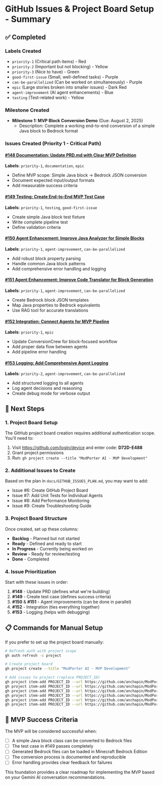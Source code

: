 # GitHub Issues & Project Board Setup - Summary

## ✅ **Completed**

### Labels Created
- `priority-1` (Critical path items) - Red
- `priority-2` (Important but not blocking) - Yellow  
- `priority-3` (Nice to have) - Green
- `good-first-issue` (Small, well-defined tasks) - Purple
- `can-be-parallelized` (Can be worked on simultaneously) - Purple
- `epic` (Large stories broken into smaller issues) - Dark Red
- `agent-improvement` (AI agent enhancements) - Blue
- `testing` (Test-related work) - Yellow

### Milestone Created
- **Milestone 1: MVP Block Conversion Demo** (Due: August 2, 2025)
  - Description: Complete a working end-to-end conversion of a simple Java block to Bedrock format

### Issues Created (Priority 1 - Critical Path)

#### [#148 Documentation: Update PRD.md with Clear MVP Definition](https://github.com/anchapin/ModPorter-AI/issues/148)
**Labels**: `priority-1`, `documentation`, `epic`
- Define MVP scope: Simple Java block → Bedrock JSON conversion
- Document expected input/output formats
- Add measurable success criteria

#### [#149 Testing: Create End-to-End MVP Test Case](https://github.com/anchapin/ModPorter-AI/issues/149)  
**Labels**: `priority-1`, `testing`, `good-first-issue`
- Create simple Java block test fixture
- Write complete pipeline test
- Define validation criteria

#### [#150 Agent Enhancement: Improve Java Analyzer for Simple Blocks](https://github.com/anchapin/ModPorter-AI/issues/150)
**Labels**: `priority-1`, `agent-improvement`, `can-be-parallelized`
- Add robust block property parsing
- Handle common Java block patterns
- Add comprehensive error handling and logging

#### [#151 Agent Enhancement: Improve Code Translator for Block Generation](https://github.com/anchapin/ModPorter-AI/issues/151)
**Labels**: `priority-1`, `agent-improvement`, `can-be-parallelized`  
- Create Bedrock block JSON templates
- Map Java properties to Bedrock equivalents
- Use RAG tool for accurate translations

#### [#152 Integration: Connect Agents for MVP Pipeline](https://github.com/anchapin/ModPorter-AI/issues/152)
**Labels**: `priority-1`, `epic`
- Update ConversionCrew for block-focused workflow
- Add proper data flow between agents
- Add pipeline error handling

#### [#153 Logging: Add Comprehensive Agent Logging](https://github.com/anchapin/ModPorter-AI/issues/153)
**Labels**: `priority-2`, `agent-improvement`, `can-be-parallelized`
- Add structured logging to all agents
- Log agent decisions and reasoning
- Create debug mode for verbose output

## 🔄 **Next Steps**

### 1. Project Board Setup
The GitHub project board creation requires additional authentication scope. You'll need to:
1. Visit https://github.com/login/device and enter code: **D72D-E488**
2. Grant project permissions
3. Run: `gh project create --title "ModPorter AI - MVP Development"`

### 2. Additional Issues to Create
Based on the plan in `docs/GITHUB_ISSUES_PLAN.md`, you may want to add:
- Issue #6: Create GitHub Project Board  
- Issue #7: Add Unit Tests for Individual Agents
- Issue #8: Add Performance Monitoring
- Issue #9: Create Troubleshooting Guide

### 3. Project Board Structure
Once created, set up these columns:
- **Backlog** - Planned but not started
- **Ready** - Defined and ready to start  
- **In Progress** - Currently being worked on
- **Review** - Ready for review/testing
- **Done** - Completed

### 4. Issue Prioritization
Start with these issues in order:
1. **#148** - Update PRD (defines what we're building)
2. **#149** - Create test case (defines success criteria)  
3. **#150** & **#151** - Agent improvements (can be done in parallel)
4. **#152** - Integration (ties everything together)
5. **#153** - Logging (helps with debugging)

## 📋 **Commands for Manual Setup**

If you prefer to set up the project board manually:

```bash
# Refresh auth with project scope
gh auth refresh -s project

# Create project board  
gh project create --title "ModPorter AI - MVP Development"

# Add issues to project (replace PROJECT_ID)
gh project item-add PROJECT_ID --url https://github.com/anchapin/ModPorter-AI/issues/148
gh project item-add PROJECT_ID --url https://github.com/anchapin/ModPorter-AI/issues/149
gh project item-add PROJECT_ID --url https://github.com/anchapin/ModPorter-AI/issues/150
gh project item-add PROJECT_ID --url https://github.com/anchapin/ModPorter-AI/issues/151
gh project item-add PROJECT_ID --url https://github.com/anchapin/ModPorter-AI/issues/152
gh project item-add PROJECT_ID --url https://github.com/anchapin/ModPorter-AI/issues/153
```

## 🎯 **MVP Success Criteria**

The MVP will be considered successful when:
- [ ] A simple Java block class can be converted to Bedrock files
- [ ] The test case in #149 passes completely
- [ ] Generated Bedrock files can be loaded in Minecraft Bedrock Edition
- [ ] The conversion process is documented and reproducible
- [ ] Error handling provides clear feedback for failures

This foundation provides a clear roadmap for implementing the MVP based on your Gemini AI conversation recommendations.
